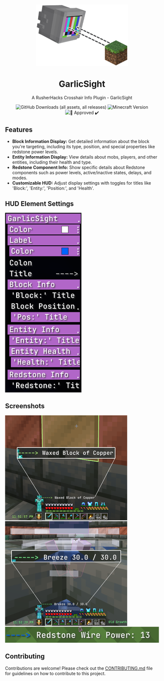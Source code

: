 <p align="center">
    <img src="assets/GarlicSight.png" alt="GarlicSight Logo" width="300">
</p>

<h1 align="center">GarlicSight</h1>

<p align="center">A RusherHacks Crosshair Info Plugin - GarlicSight</p>

<p align="center">
  <img src="https://img.shields.io/github/downloads/GarlicRot/GarlicSight/total?label=Downloads" alt="GitHub Downloads (all assets, all releases)">
  <img src="https://img.shields.io/badge/Minecraft-1.20.1%20--%201.21.1-62b47a?style=flat&logo=minecraft&logoColor=white" alt="Minecraft Version">
  <img src="https://img.shields.io/badge/%F0%9F%A7%84-Approved%20%E2%9C%94%EF%B8%8F-blue?style=flat" alt="🧄 Approved ✔️">
</p>

## Features

- **Block Information Display:** Get detailed information about the block you're targeting, including its type, position, and special properties like redstone power levels.
- **Entity Information Display:** View details about mobs, players, and other entities, including their health and type.
- **Redstone Component Info:** Show specific details about Redstone components such as power levels, active/inactive states, delays, and modes.
- **Customizable HUD:** Adjust display settings with toggles for titles like 'Block:', 'Entity:', 'Position:', and 'Health'.

## HUD Element Settings

<p align="left">
    <img src="assets/hudinfo.png" alt="HUD Information" width="250">
</p>

## Screenshots

<p align="left">
  <img src="assets/blockinfo.png" alt="Block Information" width="400">
  <img src="assets/entityinfo.png" alt="Entity Information" width="400">
<img src="assets/redstoneinfo.png" alt="Entity Information" width="600">
</p>

## Contributing

Contributions are welcome! Please check out the [CONTRIBUTING.md](CONTRIBUTING.md) file for guidelines on how to contribute to this project.
